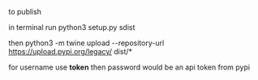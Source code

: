 to publish

in terminal run
python3 setup.py sdist

then
python3 -m twine upload --repository-url https://upload.pypi.org/legacy/ dist/*

for username use __token__ then password would be an api token from pypi